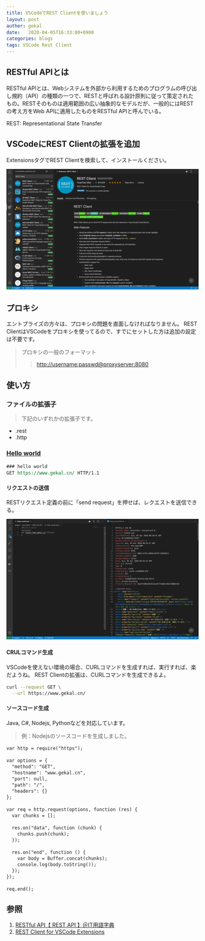 ```yaml
---
title: VSCodeでREST Clientを使いましょう
layout: post
auther: gekal
date:   2020-04-05T16:33:00+0900
categories: blogs
tags: VSCode Rest Client
---
```


## RESTful APIとは

RESTful APIとは、Webシステムを外部から利用するためのプログラムの呼び出し規約（API）の種類の一つで、RESTと呼ばれる設計原則に従って策定されたもの。RESTそのものは適用範囲の広い抽象的なモデルだが、一般的にはRESTの考え方をWeb APIに適用したものをRESTful APIと呼んでいる。

REST: Representational State Transfer

## VSCodeにREST Clientの拡張を追加

ExtensionsタグでREST Clientを検索して、インストールください。

![VSCodeにREST Clientをインストールする](/assets/imgs/blogs/2020-04-05/rest-client-extension-for-vscode.png)

## プロキシ

エントプライズの方々は、プロキシの問題を直面しなければなりません。
REST ClientはVSCodeをプロキシを使ってるので、すでにセットした方は追加の設定は不要です。

> プロキシの一般のフォーマット
>> <http://username:passwd@proxyserver:8080>

## 使い方

### ファイルの拡張子

> 下記のいずれかの拡張子です。

- .rest
- .http

### [Hello world](/assets/rest-client/2020-04-05/hello-world.rest)

```rest
### hello world
GET https://www.gekal.cn/ HTTP/1.1
```

#### リクエストの送信

RESTリクエスト定義の前に「send request」を押せば、レクエストを送信できる。

![VSCodeにREST Clientをインストールする](/assets/imgs/blogs/2020-04-05/rest-client-to-send-request.png)

#### CRULコマンド生成

VSCodeを使えない環境の場合、CURLコマンドを生成すれば、実行すれば、楽だようね。
REST Clientの拡張は、CURLコマンドを生成できるよ。

```bash
curl --request GET \
  --url https://www.gekal.cn/
```

#### ソースコード生成

Java, C#, Nodejs, Pythonなどを対応しています。

> 例：Nodejsのソースコードを生成しました。

```nodejs
var http = require("https");

var options = {
  "method": "GET",
  "hostname": "www.gekal.cn",
  "port": null,
  "path": "/",
  "headers": {}
};

var req = http.request(options, function (res) {
  var chunks = [];

  res.on("data", function (chunk) {
    chunks.push(chunk);
  });

  res.on("end", function () {
    var body = Buffer.concat(chunks);
    console.log(body.toString());
  });
});

req.end();
```

## 参照

1. [RESTful API【 REST API 】＠IT用語字典](http://e-words.jp/w/RESTful_API.html)
2. [REST Client for VSCode Extensions](https://marketplace.visualstudio.com/items?itemName=humao.rest-client)
